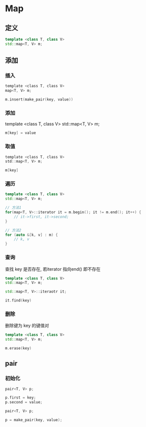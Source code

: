 <!--
 * @Description: 
 * @Version: 1.0
 * @Author: DaLao
 * @Email: dalao@xxx.com
 * @Date: 2021-08-18 16:22:55
 * @LastEditors: dalao_li
 * @LastEditTime: 2023-04-16 23:25:17
-->

# Map


## 定义

```c++
template <class T, class V>
std::map<T, V> m;
```


## 添加


### 插入

```c
template <class T, class V>
map<T, V> m;

m.insert(make_pair(key, value))
```


### 添加

template <class T, class V>
std::map<T, V> m;

```c
m[key] = value
```


### 取值

```c
template <class T, class V>
std::map<T, V> m;

m[key]
```


### 遍历

```c++
template <class T, class V>
std::map<T, V> m;

// 方法1
for(map<T, V>::iterator it = m.begin(); it != m.end(); it++) {
    // it->first, it->second;
}

// 方法2
for (auto &[k, v] : m) {
    // k, v
}
```


### 查询

查找 key 是否存在, 若iterator 指向end() 即不存在

```c++
template <class T, class V>
std::map<T, V> m;

std::map<T, V>::iteraotr it;

it.find(key)
```


### 删除

删除键为 key 的键值对

```c++
template <class T, class V>
std::map<T, V> m;

m.erase(key)
```


## pair


### 初始化


```c++
pair<T, V> p;

p.first = key;
p.second = value;
```


```c++
pair<T, V> p;

p = make_pair(key, value);
```